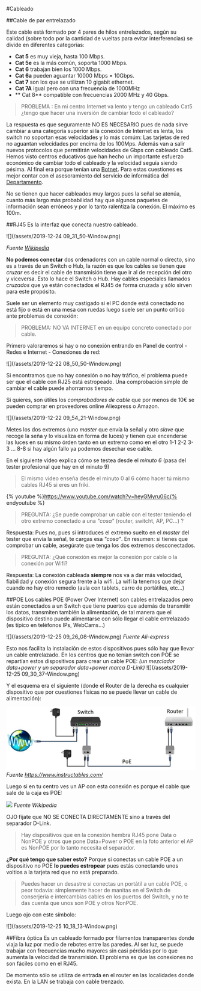 #Cableado

##Cable de par entrelazado

Este cable está formado por 4 pares de hilos entrelazados, según su calidad (sobre todo por la cantidad de vueltas para evitar interferencias) se divide en diferentes categorías:

* **Cat 5** es muy vieja, hasta 100 Mbps.
* **Cat 5e** es la más común, soporta 1000 Mbps.
* **Cat 6** trabajan bien los 1000 Mbps.
* **Cat 6a** pueden aguantar 10000 Mbps = 10Gbps. 
* **Cat 7** son los que se utilizan 10 gigabit ethernet.
* **Cat 7A** igual pero con una frecuencia de 1000MHz
* ** Cat 8** compatible con frecuencias 2000 MHz y 40 Gbps.

>PROBLEMA : En mi centro Internet va lento y tengo un cableado Cat5 ¿tengo que hacer una inversión de cambiar todo el cableado?

La respuesta es que seguramente NO ES NECESARIO pues de nada sirve cambiar a una categoría superior si la conexión de Internet es lenta, los switch no soportan esas velocidades y lo más comúm: Las tarjetas de red no aguantan velocidades por encima de los 100Mps. Además van a salir nuevos protocolos que permitirán velocidades de Gbps con cableado Cat5.
Hemos visto centros educativos que han hecho un importante esfuerzo económico de cambiar todo el cableado y la velocidad seguía siendo pésima. Al final era porque tenían una [Botnet](/seguridad.md). 
Para estas cuestiones es mejor contar con el asesoramiento del servicio de informática del [Departamento](/problemas-que-hago.md).

No se tienen que hacer cableados muy largos pues la señal se atenúa, cuanto más largo más probabilidad hay que algunos paquetes de información sean erróneos y por lo tanto ralentiza la conexión. El máximo es 100m.

##RJ45
Es la interfaz que conecta nuestro cableado.

![](/assets/2019-12-24 09_31_50-Window.png)

*Fuente [Wikipedia](https://es.wikipedia.org/wiki/RJ-45)*

**No podemos conectar** dos ordenadores con un cable normal o directo, sino es a través de un Switch o Hub, la razón es que los cables se tienen que *cruzar* es decir el cable de transmisión tiene que ir al de recepción del otro y viceversa. Esto lo hace el Switch o Hub. Hay cables especiales llamados *cruzados* que ya están conectados el RJ45 de forma cruzada y sólo sirven para este propósito.

Suele ser un elemento muy castigado si el PC donde está conectado no está fijo o está en una mesa con ruedas luego suele ser un punto crítico ante problemas de conexión:

>PROBLEMA: NO VA INTERNET en un equipo concreto conectado por cable.

Primero valoraremos si hay o no conexión entrando en Panel de control - Redes e Internet - Conexiones de red:

![](/assets/2019-12-22 08_50_50-Window.png)

Si encontramos que no hay conexión o no hay tráfico, el problema puede ser que el cable con RJ25 está estropeado. Una comprobación simple de cambiar el cable puede ahorrarnos tiempo.

Si quieres, son útiles los *comprobadores de cable* que por menos de 10€ se pueden comprar en proveedores online Aliexpress o Amazon.

![](/assets/2019-12-22 09_54_21-Window.png)

Metes los dos extremos (uno *master* que envía la señal y otro *slave* que recoge la seña y lo visualiza en forma de luces) y tienen que encenderse las luces en su mismo órden tanto en un extremo como en el otro 1-1 2-2 3-3 ... 8-8 si hay algún fallo ya podemos desechar ese cable.

En el siguiente vídeo explica cómo se testea desde el *minuto 6* (pasa del tester profesional que hay en el minuto 9)

>El mismo vídeo enseña desde el minuto 0 al 6 cómo hacer tú mismo cables RJ45 si eres un friki.

{% youtube %}https://www.youtube.com/watch?v=heyGMyru06c{% endyoutube %}

>PREGUNTA: ¿Se puede comprobar un cable con el tester teniendo el otro extremo conectado a una *"cosa"* (router, switcht, AP, PC...) ?

Respuesta: Pues no, pues si introduces el extremo suelto en el *master* del tester que envía la señal, te cargas esa *"cosa"*. En resumen: si tienes que comprobar un cable, asegúrate que tenga los dos extremos desconectados.

>PREGUNTA: ¿Qué conexión es mejor la conexión por cable o la conexión por Wifi?

Respuesta: La conexión cableada **siempre** nos va a dar más velocidad, fiabilidad y conexión segura frente a la wifi. La wifi la tenemos que dejar cuando no hay otro remedio (aula con tablets, carro de portátiles, etc...)

##POE
Los cables POE (Power Over Internet) son cables entrelazados pero están conectados a un Switch que tiene puertos que además de transmitir los datos, transmiten también la alimentación, de tal manera que el dispositivo destino puede alimentarse con sólo llegar el cable entrelazado (es típico en teléfonos IPs, WebCams...)

![](/assets/2019-12-25 09_26_08-Window.png)
*Fuente Ali-express*

Esto nos facilita la instalación de estos dispositivos pues sólo hay que llevar un cable entrelazado. En los centros que no tenían switch con POE se repartían estos dispositivos para crear un cable POE: *(un mezclador data+power y un separador data+power marca D-Link)* 
![](/assets/2019-12-25 09_30_37-Window.png)

Y el esquema era el siguiente (donde el Router de la derecha es cualquier dispositivo que por cuestiones físicas no se puede llevar un cable de alimentación):

![](/assets/poe_alimentacion_por_internet.jpg)
*Fuente https://www.instructables.com/*

Luego si en tu centro ves un AP con esta conexión es porque el cable que sale de la caja es POE:

![](https://upload.wikimedia.org/wikipedia/commons/thumb/f/f1/ZyXEL_ZyAIR_G-1000_and_D-Link_DWL-P50_20060829_2.jpg/320px-ZyXEL_ZyAIR_G-1000_and_D-Link_DWL-P50_20060829_2.jpg)
*Fuente Wikipedia*

OJO fíjate que NO SE CONECTA DIRECTAMENTE sino a través del separador D-Link. 

>Hay dispositivos que en la conexión hembra RJ45 pone Data o NonPOE y otros que pone Data+Power o POE en la foto anterior el AP es NonPOE por lo tanto necesita el separador.

**¿Por qué tengo que saber esto?** Porque si conectas un cable POE a un dispositivo no POE **lo puedes estropear** pues estás conectando unos voltios a la tarjeta red que no está preparado. 

>Puedes hacer un desastre si conectas un portátil a un cable POE, o peor todavía: simplemente hacer de manitas en el Switch de conserjería e intercambias cables en los puertos del Switch, y no te das cuenta que unos son POE y otros NonPOE.

Luego ojo con este símbolo:

![](/assets/2019-12-25 10_18_13-Window.png)

##Fibra óptica
Es un cableado formado por filamentos transparentes donde viaja la luz por medio de rebotes entre las paredes. Al ser luz, se puede trabajar con frecuencias mucho mayores sin casi pérdidas por lo que aumenta la velocidad de transmisión. El problema es que las conexiones no son fáciles como en el RJ45.

De momento sólo se utiliza de entrada en el router en las localidades donde exista. En la LAN se trabaja con cable trenzado.
